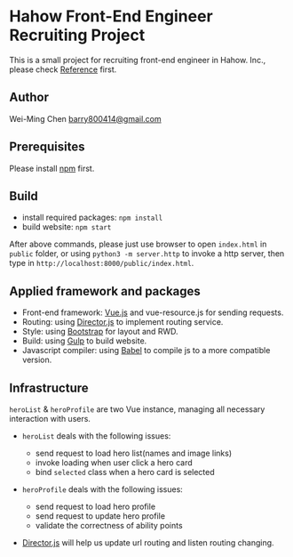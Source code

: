 Hahow Front-End Engineer Recruiting Project
===

This is a small project for recruiting front-end engineer in Hahow. Inc., please check [Reference](http://hahow-recruit.herokuapp.com/frontend) first. 

## Author
Wei-Ming Chen barry800414@gmail.com

## Prerequisites
Please install [npm](https://www.npmjs.com/) first.

## Build
* install required packages: `npm install`
* build website: `npm start`

After above commands, please just use browser to open `index.html` in `public` folder, or using `python3 -m server.http` to invoke a http server, then type in `http://localhost:8000/public/index.html`.

## Applied framework and packages
* Front-end framework: [Vue.js](https://vuejs.org/) and vue-resource.js for sending requests.
* Routing: using [Director.js](https://github.com/flatiron/director) to implement routing service.
* Style: using [Bootstrap](http://getbootstrap.com/) for layout and RWD.
* Build: using [Gulp](http://gulpjs.com/) to build website.
* Javascript compiler: using [Babel](https://babeljs.io/) to compile js to a more compatible version.


## Infrastructure
`heroList` & `heroProfile` are two Vue instance, managing all necessary interaction with users.

* `heroList` deals with the following issues:
    * send request to load hero list(names and image links)
    * invoke loading when user click a hero card
    * bind `selected` class when a hero card is selected

* `heroProfile` deals with the following issues:
    * send request to load hero profile
    * send request to update hero profile
    * validate the correctness of ability points

* [Director.js](https://github.com/flatiron/director) will help us update url routing and listen routing changing.
